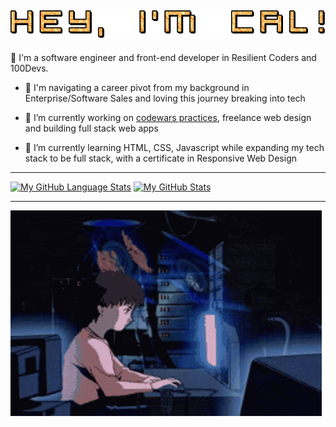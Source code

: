 ## ![](https://github.com/CodingWCal/codingwcal/blob/main/text%20(2).gif) 

👋 I'm a software engineer and front-end developer in Resilient Coders and 100Devs. 

- 💬 I'm navigating a career pivot from my background in Enterprise/Software Sales and loving this journey breaking into tech
  
- 🔭 I’m currently working on [codewars practices](https://github.com/CodingWCal/codewars-practices), freelance web design and building full stack web apps
  
- 🌱 I’m currently learning HTML, CSS, Javascript while expanding my tech stack to be full stack, with a certificate in Responsive Web Design
---

[![My GitHub Language Stats](https://github-readme-stats.vercel.app/api/top-langs/?username=codingwcal&langs_count=5&theme=tokyonight)]()
[![My GitHub Stats](https://github-readme-stats.vercel.app/api/?username=codingwcal&count_private=true&theme=tokyonight&showicons=true)]()

---

![](https://github.com/CodingWCal/codingwcal/blob/main/coding-gif-github.gif)

<!--
**CodingWCal/codingwcal** is a ✨ _special_ ✨ repository because its `README.md` (this file) appears on your GitHub profile.

Here are some ideas to get you started:

- 🔭 I’m currently working on ...
- 🌱 I’m currently learning ...
- 👯 I’m looking to collaborate on ...
- 🤔 I’m looking for help with ...
- 💬 Ask me about ...
- 📫 How to reach me: ...
- 😄 Pronouns: ...
- ⚡ Fun fact: ...
-->
